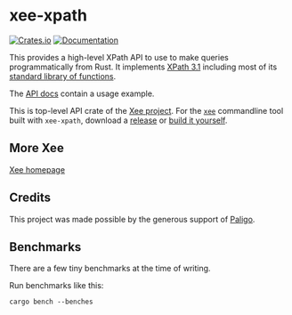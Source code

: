 # xee-xpath
[![Crates.io](https://img.shields.io/crates/v/xee-xpath.svg)](https://crates.io/crates/xee-xpath)
[![Documentation](https://docs.rs/xee-xpath/badge.svg)](https://docs.rs/xee-xpath)


This provides a high-level XPath API to use to make queries programmatically
from Rust. It implements [XPath 3.1](https://www.w3.org/TR/xpath-31/) including
most of its [standard library of
functions](https://www.w3.org/TR/xpath-functions-31/).

The [API docs](https://docs.rs/xee-xpath/latest/xee_xpath/) contain a usage
example.

This is top-level API crate of the [Xee
project](https://github.com/Paligo/xee). For the
[`xee`](https://github.com/Paligo/xee/xee) commandline tool built with
`xee-xpath`, download a [release](https://github.com/Paligo/xee/releases/) or
[build it
yourself](https://github.com/Paligo/xee?tab=readme-ov-file#obtaining-the-xee-commandline-tool).

## More Xee

[Xee homepage](https://github.com/Paligo/xee)

## Credits

This project was made possible by the generous support of
[Paligo](https://paligo.net/).

## Benchmarks

There are a few tiny benchmarks at the time of writing.

Run benchmarks like this:

```
cargo bench --benches
```